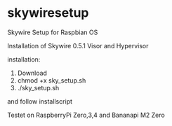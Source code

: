 # skywiresetup
Skywire Setup for Raspbian OS

Installation of Skywire 0.5.1 Visor and Hypervisor

installation:
1. Download
2. chmod +x sky_setup.sh
3. ./sky_setup.sh

and follow installscript

Testet on RaspberryPi Zero,3,4 and Bananapi M2 Zero
